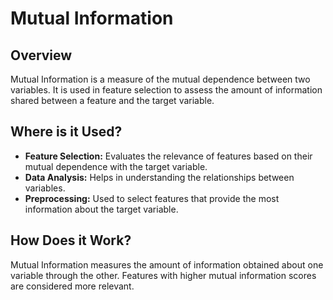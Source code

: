# Mutual Information

## Overview

Mutual Information is a measure of the mutual dependence between two variables. It is used in feature selection to assess the amount of information shared between a feature and the target variable.

## Where is it Used?

- **Feature Selection:** Evaluates the relevance of features based on their mutual dependence with the target variable.
- **Data Analysis:** Helps in understanding the relationships between variables.
- **Preprocessing:** Used to select features that provide the most information about the target variable.

## How Does it Work?

Mutual Information measures the amount of information obtained about one variable through the other. Features with higher mutual information scores are considered more relevant.
